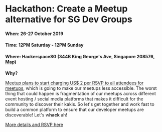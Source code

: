 
# Hackathon: Create a Meetup alternative for SG Dev Groups
#### When: 26-27 October 2019
#### Time: 12PM Saturday - 12PM Sunday
#### Where: HackerspaceSG (344B King George's Ave, Singapore 208576, [Map](https://goo.gl/maps/ZuYMsrPNRypouSer6))

**Why?**

[Meetup plans to start charging US$ 2 per RSVP to all attendees for meetups](https://www.meetup.com/lp/paymentchanges), which is going to make our meetups less accessible. The worst thing that could happen is fragmentation of our meetups across different event hosting / social media platforms that makes it difficult for the community to discover their kakis. So let's get together and work fast to build a common platform to ensure that our developer meetups are discoverable! Let's w**hack** ah!

[More details and RSVP here](https://github.com/shiling/sg-dev-meetup-hackathon/issues/1)
